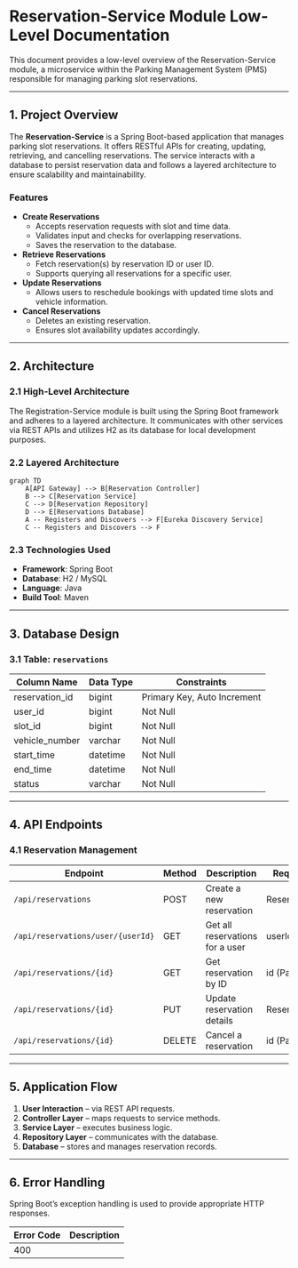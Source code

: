 # Reservation-Service Module Low-Level Documentation

This document provides a low-level overview of the Reservation-Service module, a microservice within the Parking Management System (PMS) responsible for managing parking slot reservations.

---

## 1. Project Overview

The **Reservation-Service** is a Spring Boot-based application that manages parking slot reservations. It offers RESTful APIs for creating, updating, retrieving, and cancelling reservations. The service interacts with a database to persist reservation data and follows a layered architecture to ensure scalability and maintainability.

### Features

- **Create Reservations**
    * Accepts reservation requests with slot and time data.
    * Validates input and checks for overlapping reservations.
    * Saves the reservation to the database.
- **Retrieve Reservations**
    * Fetch reservation(s) by reservation ID or user ID.
    * Supports querying all reservations for a specific user.
- **Update Reservations** 
    * Allows users to reschedule bookings with updated time slots and vehicle information.
- **Cancel Reservations**
    * Deletes an existing reservation.
    * Ensures slot availability updates accordingly.

---

## 2. Architecture

### 2.1 High-Level Architecture

The Registration-Service module is built using the Spring Boot framework and adheres to a layered architecture. It communicates with other services via REST APIs and utilizes H2 as its database for local development purposes.

### 2.2 Layered Architecture

```mermaid
graph TD
    A[API Gateway] --> B[Reservation Controller]
    B --> C[Reservation Service]
    C --> D[Reservation Repository]
    D --> E[Reservations Database]
    A -- Registers and Discovers --> F[Eureka Discovery Service]
    C -- Registers and Discovers --> F

```



### 2.3 Technologies Used

- **Framework**: Spring Boot  
- **Database**: H2 / MySQL  
- **Language**: Java  
- **Build Tool**: Maven  

---

## 3. Database Design

### 3.1 Table: `reservations`

| Column Name      | Data Type | Constraints                     |
|------------------|-----------|----------------------------------|
| reservation_id   | bigint    | Primary Key, Auto Increment      |
| user_id          | bigint    | Not Null                         |
| slot_id          | bigint    | Not Null                         |
| vehicle_number   | varchar   | Not Null                         |
| start_time       | datetime  | Not Null                         |
| end_time         | datetime  | Not Null                         |
| status           | varchar   | Not Null                         |

---

## 4. API Endpoints

### 4.1 Reservation Management

| Endpoint                             | Method | Description                       | Request Body / Params       |
|--------------------------------------|--------|-----------------------------------|-----------------------------|
| `/api/reservations`                 | POST   | Create a new reservation          | ReservationRequest          |
| `/api/reservations/user/{userId}`  | GET    | Get all reservations for a user   | userId (Path Variable)      |
| `/api/reservations/{id}`           | GET    | Get reservation by ID             | id (Path Variable)          |
| `/api/reservations/{id}`           | PUT    | Update reservation details        | ReservationUpdateRequest    |
| `/api/reservations/{id}`           | DELETE | Cancel a reservation              | id (Path Variable)          |

---

## 5. Application Flow

1. **User Interaction** – via REST API requests.
2. **Controller Layer** – maps requests to service methods.
3. **Service Layer** – executes business logic.
4. **Repository Layer** – communicates with the database.
5. **Database** – stores and manages reservation records.

---

## 6. Error Handling

Spring Boot’s exception handling is used to provide appropriate HTTP responses.

| Error Code | Description                     |
|------------|---------------------------------|
| 400        |
